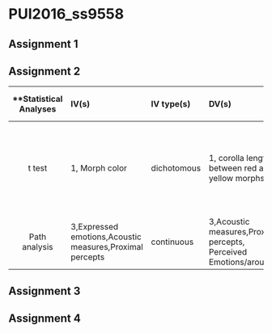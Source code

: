 # PUI2016_ss9558
## Assignment 1

## Assignment 2

| **Statistical Analyses	|  IV(s)  |  IV type(s) |  DV(s)  |  DV type(s)  |  Control Var | Control Var type  | Question to be answered | _H0_ | alpha | link to paper **| 
|:----------:|:----------|:------------|:-------------|:-------------|:------------|:------------- |:------------------|:----:|:-------:|:-------|
t test	| 1, Morph color | dichotomous | 1, corolla length between red and yellow morphs| continuous | 0 |  | 	does corolla length significantly different between red and yellow morphs | red morphs corolla length= yellow morphs corolla length | 0.1 | [Pollinator Competition as a Driver of Floral Divergence: An Experimental Test]
Path analysis | 3,Expressed emotions,Acoustic measures,Proximal percepts | continuous | 3,Acoustic measures,Proximal percepts, Perceived Emotions/arousal | 0 |  |  |  | [] |


## Assignment 3
## Assignment 4
